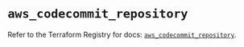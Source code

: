 # `aws_codecommit_repository`

Refer to the Terraform Registry for docs: [`aws_codecommit_repository`](https://registry.terraform.io/providers/hashicorp/aws/5.35.0/docs/resources/codecommit_repository).
